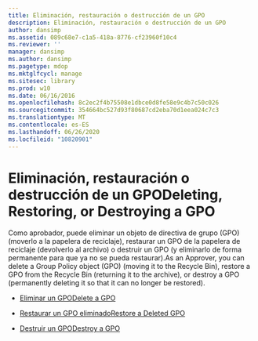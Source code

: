 ```yaml
---
title: Eliminación, restauración o destrucción de un GPO
description: Eliminación, restauración o destrucción de un GPO
author: dansimp
ms.assetid: 089c68e7-c1a5-418a-8776-cf23960f10c4
ms.reviewer: ''
manager: dansimp
ms.author: dansimp
ms.pagetype: mdop
ms.mktglfcycl: manage
ms.sitesec: library
ms.prod: w10
ms.date: 06/16/2016
ms.openlocfilehash: 8c2ec2f4b75508e1dbce0d8fe58e9c4b7c50c026
ms.sourcegitcommit: 354664bc527d93f80687cd2eba70d1eea024c7c3
ms.translationtype: MT
ms.contentlocale: es-ES
ms.lasthandoff: 06/26/2020
ms.locfileid: "10820901"
---
```

# <span data-ttu-id="c18a4-103">Eliminación, restauración o destrucción de un GPO</span><span class="sxs-lookup"><span data-stu-id="c18a4-103">Deleting, Restoring, or Destroying a GPO</span></span>


<span data-ttu-id="c18a4-104">Como aprobador, puede eliminar un objeto de directiva de grupo (GPO) (moverlo a la papelera de reciclaje), restaurar un GPO de la papelera de reciclaje (devolverlo al archivo) o destruir un GPO (y eliminarlo de forma permanente para que ya no se pueda restaurar).</span><span class="sxs-lookup"><span data-stu-id="c18a4-104">As an Approver, you can delete a Group Policy object (GPO) (moving it to the Recycle Bin), restore a GPO from the Recycle Bin (returning it to the archive), or destroy a GPO (permanently deleting it so that it can no longer be restored).</span></span>

-   [<span data-ttu-id="c18a4-105">Eliminar un GPO</span><span class="sxs-lookup"><span data-stu-id="c18a4-105">Delete a GPO</span></span>](delete-a-gpo-approver.md)

-   [<span data-ttu-id="c18a4-106">Restaurar un GPO eliminado</span><span class="sxs-lookup"><span data-stu-id="c18a4-106">Restore a Deleted GPO</span></span>](restore-a-deleted-gpo.md)

-   [<span data-ttu-id="c18a4-107">Destruir un GPO</span><span class="sxs-lookup"><span data-stu-id="c18a4-107">Destroy a GPO</span></span>](destroy-a-gpo.md)

 

 





